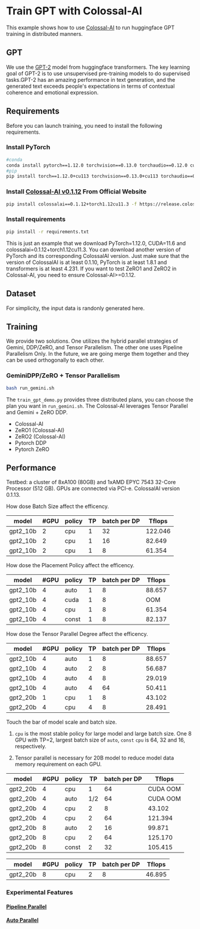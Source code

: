 # Train GPT with Colossal-AI

This example shows how to use [Colossal-AI](https://github.com/hpcaitech/ColossalAI) to run huggingface GPT training in distributed manners.

## GPT

We use the [GPT-2](https://huggingface.co/gpt2) model from huggingface transformers. The key learning goal of GPT-2 is to use unsupervised pre-training models to do supervised tasks.GPT-2 has an amazing performance in text generation, and the generated text exceeds people's expectations in terms of contextual coherence and emotional expression.

## Requirements

Before you can launch training, you need to install the following requirements.

### Install PyTorch

```bash
#conda
conda install pytorch==1.12.0 torchvision==0.13.0 torchaudio==0.12.0 cudatoolkit=11.3 -c pytorch
#pip
pip install torch==1.12.0+cu113 torchvision==0.13.0+cu113 torchaudio==0.12.0 --extra-index-url https://download.pytorch.org/whl/cu113
```

### Install [Colossal-AI v0.1.12](https://colossalai.org/download/) From Official Website

```bash
pip install colossalai==0.1.12+torch1.12cu11.3 -f https://release.colossalai.org
```

### Install requirements

```bash
pip install -r requirements.txt
```

This is just an example that we download PyTorch=1.12.0, CUDA=11.6 and colossalai=0.1.12+torch1.12cu11.3. You can download another version of PyTorch and its corresponding ColossalAI version. Just make sure that the version of ColossalAI is at least 0.1.10, PyTorch is at least 1.8.1 and transformers is at least 4.231.
If you want to test ZeRO1 and ZeRO2 in Colossal-AI, you need to ensure Colossal-AI>=0.1.12.

## Dataset

For simplicity, the input data is randonly generated here.

## Training
We provide two solutions. One utilizes the hybrid parallel strategies of Gemini, DDP/ZeRO, and Tensor Parallelism.
The other one uses Pipeline Parallelism Only.
In the future, we are going merge them together and they can be used orthogonally to each other.

### GeminiDPP/ZeRO + Tensor Parallelism
```bash
bash run_gemini.sh
```

The `train_gpt_demo.py` provides three distributed plans, you can choose the plan you want in `run_gemini.sh`. The Colossal-AI leverages Tensor Parallel and Gemini + ZeRO DDP.

- Colossal-AI
- ZeRO1 (Colossal-AI)
- ZeRO2 (Colossal-AI)
- Pytorch DDP
- Pytorch ZeRO


## Performance

Testbed: a cluster of 8xA100 (80GB) and 1xAMD EPYC 7543 32-Core Processor (512 GB). GPUs are connected via PCI-e.
ColossalAI version 0.1.13.

How dose Batch Size affect the efficency.

| model | #GPU | policy | TP | batch per DP | Tflops |
| ---------- | --------- |--------- |--------- |--------- |--------- |
| gpt2_10b |  2  | cpu | 1 | 32 | 122.046 |
| gpt2_10b |  2  | cpu | 1 | 16 | 82.649 |
| gpt2_10b |  2  | cpu | 1 | 8 | 61.354 |


How dose the Placement Policy affect the efficency.

| model | #GPU | policy | TP | batch per DP | Tflops |
| ---------- | --------- |--------- |--------- |--------- |--------- |
| gpt2_10b |  4  | auto | 1 | 8 | 88.657 |
| gpt2_10b |  4  | cuda | 1 | 8 | OOM |
| gpt2_10b |  4  | cpu | 1 | 8 | 61.354 |
| gpt2_10b |  4  | const | 1 | 8 | 82.137 |

How dose the Tensor Parallel Degree affect the efficency.

| model | #GPU | policy | TP | batch per DP | Tflops |
| ---------- | --------- |--------- |--------- |--------- |--------- |
| gpt2_10b |  4  | auto | 1 | 8 | 88.657 |
| gpt2_10b |  4  | auto | 2 | 8 | 56.687 |
| gpt2_10b |  4  | auto | 4 | 8 | 29.019 |
| gpt2_10b |  4  | auto | 4 | 64 | 50.411 |
| gpt2_20b |  1  | cpu | 1 | 8 | 43.102 |
| gpt2_20b |  4  | cpu | 4 | 8 | 28.491 |


Touch the bar of model scale and batch size.

1. `cpu` is the most stable policy for large model and large batch size. One 8 GPU with TP=2, largest batch size of `auto`, `const`
 `cpu` is 64, 32 and 16, respectively.

2. Tensor parallel is necessary for 20B model to reduce model data memory requirement on each GPU.

| model | #GPU | policy | TP | batch per DP | Tflops |
| ---------- | --------- |--------- |--------- |--------- |--------- |
| gpt2_20b |  4  | cpu | 1 | 64 | CUDA OOM |
| gpt2_20b |  4  | auto | 1/2 | 64 | CUDA OOM |
| gpt2_20b |  4  | cpu | 2 | 8 | 43.102 |
| gpt2_20b |  4  | cpu | 2 | 64 | 121.394 |
| gpt2_20b |  8  | auto | 2 | 16 | 99.871 |
| gpt2_20b |  8  | cpu | 2 | 64 | 125.170 |
| gpt2_20b |  8  | const | 2 | 32 | 105.415 |


| model | #GPU | policy | TP | batch per DP | Tflops |
| ---------- | --------- |--------- |--------- |--------- |--------- |
| gpt2_20b |  8  | cpu | 2 | 8 | 46.895 |


### Experimental Features

#### [Pipeline Parallel](./experiments/pipeline_parallel/)
#### [Auto Parallel](./experiments/auto_parallel_with_gpt/)
